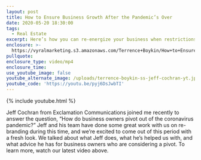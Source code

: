 ```yaml
---
layout: post
title: How to Ensure Business Growth After the Pandemic’s Over
date: 2020-05-20 18:30:00
tags:
  - Real Estate
excerpt: Here’s how you can re-energize your business when restrictions are lifted.
enclosure: >-
  https://vyralmarketing.s3.amazonaws.com/Terrence+Boykin/How+to+Ensure+Business+Growth+After+the+Pandemics+Over.mp4
pullquote:
enclosure_type: video/mp4
enclosure_time:
use_youtube_image: false
youtube_alternate_image: /uploads/terrence-boykin-ss-jeff-cochran-yt.jpg
youtube_code: 'https://youtu.be/pyj6DsJwbTI'
---
```


{% include youtube.html %}

Jeff Cochran from Exclamation Communications joined me recently to answer the question, “How do business owners pivot out of the coronavirus pandemic?” Jeff and his team have done some great work with us on re-branding during this time, and we’re excited to come out of this period with a fresh look. We talked about what Jeff does, what he’s helped us with, and what advice he has for business owners who are considering a pivot. To learn more, watch our latest video above.